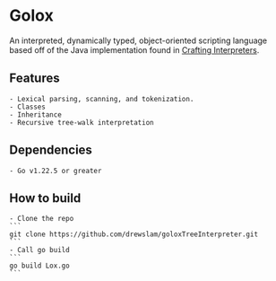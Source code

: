 # Golox

An interpreted, dynamically typed, object-oriented scripting language based off of the Java implementation found in [Crafting Interpreters](https://craftinginterpreters.com/).

## Features

    - Lexical parsing, scanning, and tokenization. 
    - Classes
    - Inheritance
    - Recursive tree-walk interpretation


## Dependencies

    - Go v1.22.5 or greater

## How to build

    - Clone the repo
    ```
    git clone https://github.com/drewslam/goloxTreeInterpreter.git
    ```
    - Call go build
    ```
    go build Lox.go
    ```
